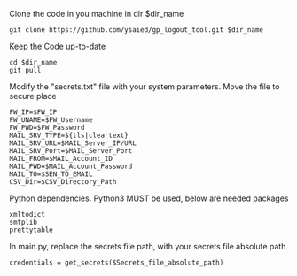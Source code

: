 Clone the code in you machine in dir $dir_name

    git clone https://github.com/ysaied/gp_logout_tool.git $dir_name

Keep the Code up-to-date    

    cd $dir_name
    git pull

Modify the "secrets.txt" file with your system parameters. Move the file to secure place

    FW_IP=$FW_IP
    FW_UNAME=$FW_Username
    FW_PWD=$FW_Password
    MAIL_SRV_TYPE=${tls|cleartext}
    MAIL_SRV_URL=$MAIL_Server_IP/URL
    MAIL_SRV_Port=$MAIL_Server_Port
    MAIL_FROM=$MAIL_Account_ID
    MAIL_PWD=$MAIL_Account_Password
    MAIL_TO=$SEN_TO_EMAIL
    CSV_Dir=$CSV_Directory_Path

Python dependencies. Python3 MUST be used, below are needed packages

    xmltodict
    smtplib
    prettytable

    
In main.py, replace the secrets file path, with your secrets file absolute path
    
    credentials = get_secrets($Secrets_file_absolute_path)
